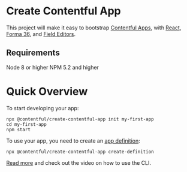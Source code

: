 # Create Contentful App

This project will make it easy to bootstrap [Contentful Apps](https://www.contentful.com/developers/docs/extensibility/app-framework/), with [React](https://reactjs.org/),
[Forma 36](https://f36.contentful.com/), and [Field Editors](https://www.contentful.com/developers/docs/extensibility/field-editors/).

## Requirements
Node 8 or higher
NPM 5.2 and higher

# Quick Overview
To start developing your app:

```
npx @contentful/create-contentful-app init my-first-app
cd my-first-app
npm start
```

To use your app, you need to create an [app definition](https://www.contentful.com/developers/docs/references/content-management-api/#/reference/app-definitions):

```
npx @contentful/create-contentful-app create-definition
```

[Read more](https://www.contentful.com/developers/docs/extensibility/app-framework/create-contentful-app/) and check out the video on how to use the CLI.
